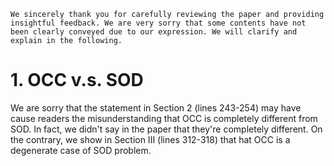 ```
We sincerely thank you for carefully reviewing the paper and providing insightful feedback. We are very sorry that some contents have not been clearly conveyed due to our expression. We will clarify and explain in the following.
```

# 1. OCC v.s. SOD
We are sorry that the statement in Section 2 (lines 243-254) may have cause readers the misunderstanding that OCC is completely different from SOD. In fact, we didn't say in the paper that they're completely different. On the contrary, we show in Section III (lines 312-318) that hat OCC is a degenerate case of SOD problem.
<!--stackedit_data:
eyJoaXN0b3J5IjpbLTE2MTY5MzkxNTYsNDcyNDcwMzAzLC0xMD
k4ODAyMDFdfQ==
-->